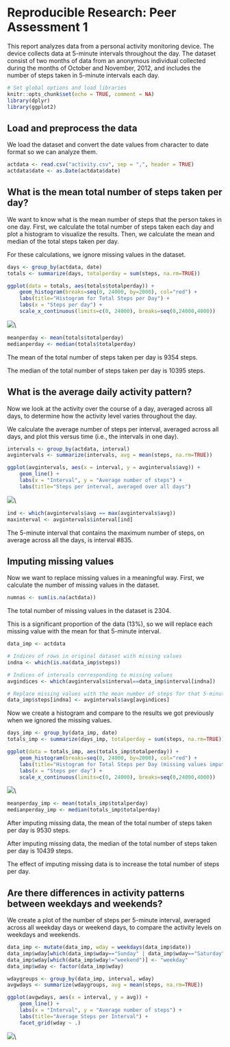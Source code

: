 # Reproducible Research: Peer Assessment 1

This report analyzes data from a personal activity monitoring device. The device collects data at 5-minute intervals throughout the day. The dataset consist of two months of data from an anonymous individual collected during the months of October and November, 2012, and includes the number of steps taken in 5-minute intervals each day.


```r
# Set global options and load libraries
knitr::opts_chunk$set(echo = TRUE, comment = NA)
library(dplyr)
library(ggplot2)
```

## Load and preprocess the data

We load the dataset and convert the date values from character to date format so we can analyze them.



```r
actdata <- read.csv("activity.csv", sep = ",", header = TRUE)
actdata$date <- as.Date(actdata$date)
```


## What is the mean total number of steps taken per day?

We want to know what is the mean number of steps that the person takes in one day. First, we calculate the total number of steps taken each day and plot a histogram to visualize the results. Then, we calculate the mean and median of the total steps taken per day. 

For these calculations, we ignore missing values in the dataset.


```r
days <- group_by(actdata, date)
totals <- summarize(days, totalperday = sum(steps, na.rm=TRUE))

ggplot(data = totals, aes(totals$totalperday)) +
    geom_histogram(breaks=seq(0, 24000, by=2000), col="red") +
    labs(title="Histogram for Total Steps per Day") +
    labs(x = "Steps per day") + 
    scale_x_continuous(limits=c(0, 24000), breaks=seq(0,24000,4000))
```

![](PA1_template_files/figure-html/unnamed-chunk-3-1.png)\

```r
meanperday <- mean(totals$totalperday)
medianperday <- median(totals$totalperday)
```

The mean of the total number of steps taken per day is 9354 steps.

The median of the total number of steps taken per day is 10395 steps.

## What is the average daily activity pattern?

Now we look at the activity over the course of a day, averaged across all days, to determine how the activity level varies throughout the day.  

We calculate the average number of steps per interval, averaged across all days, and plot this versus time (i.e., the intervals in one day).


```r
intervals <- group_by(actdata, interval)
avgintervals <- summarize(intervals, avg = mean(steps, na.rm=TRUE))

ggplot(avgintervals, aes(x = interval, y = avgintervals$avg)) +
    geom_line() +
    labs(x = "Interval", y = "Average number of steps") +
    labs(title="Steps per interval, averaged over all days") 
```

![](PA1_template_files/figure-html/unnamed-chunk-4-1.png)\

```r
ind <- which(avgintervals$avg == max(avgintervals$avg))
maxinterval <- avgintervals$interval[ind]
```

The 5-minute interval that contains the maximum number of steps, on average across all the days, is interval #835.

## Imputing missing values

Now we want to replace missing values in a meaningful way. First, we calculate the number of missing values in the dataset.


```r
numnas <- sum(is.na(actdata))
```

The total number of missing values in the dataset is 2304.

This is a significant proportion of the data (13%), so we will replace each missing value with the mean for that 5-minute interval.


```r
data_imp <- actdata

# Indices of rows in original dataset with missing values
indna <- which(is.na(data_imp$steps)) 

# Indices of intervals corresponding to missing values
avgindices <- which(avgintervals$interval==data_imp$interval[indna])

# Replace missing values with the mean number of steps for that 5-minute interval
data_imp$steps[indna] <- avgintervals$avg[avgindices]
```

Now we create a histogram and compare to the results we got previously when we ignored the missing values.


```r
days_imp <- group_by(data_imp, date)
totals_imp <- summarize(days_imp, totalperday = sum(steps, na.rm=TRUE))

ggplot(data = totals_imp, aes(totals_imp$totalperday)) +
    geom_histogram(breaks=seq(0, 24000, by=2000), col="red") +
    labs(title="Histogram for Total Steps per Day (missing values imputed)") +
    labs(x = "Steps per day") + 
    scale_x_continuous(limits=c(0, 24000), breaks=seq(0,24000,4000))
```

![](PA1_template_files/figure-html/unnamed-chunk-7-1.png)\

```r
meanperday_imp <- mean(totals_imp$totalperday)
medianperday_imp <- median(totals_imp$totalperday)
```

After imputing missing data, the mean of the total number of steps taken per day is 9530 steps.

After imputing missing data, the median of the total number of steps taken per day is 10439 steps.

The effect of imputing missing data is to increase the total number of steps per day.


## Are there differences in activity patterns between weekdays and weekends?

We create a plot of the number of steps per 5-minute interval, averaged across all weekday days or weekend days, to compare the activity levels on weekdays and weekends.


```r
data_imp <- mutate(data_imp, wday = weekdays(data_imp$date))
data_imp$wday[which(data_imp$wday=="Sunday" | data_imp$wday=="Saturday")] <- "weekend"
data_imp$wday[which(data_imp$wday!="weekend")] <- "weekday"
data_imp$wday <- factor(data_imp$wday)

wdaygroups <- group_by(data_imp, interval, wday)
avgwdays <- summarize(wdaygroups, avg = mean(steps, na.rm=TRUE))

ggplot(avgwdays, aes(x = interval, y = avg)) +
    geom_line() +
    labs(x = "Interval", y = "Average number of steps") +
    labs(title="Average Steps per Interval") +
    facet_grid(wday ~ .)
```

![](PA1_template_files/figure-html/unnamed-chunk-8-1.png)\
